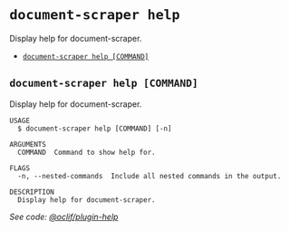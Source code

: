 `document-scraper help`
=======================

Display help for document-scraper.

* [`document-scraper help [COMMAND]`](#document-scraper-help-command)

## `document-scraper help [COMMAND]`

Display help for document-scraper.

```
USAGE
  $ document-scraper help [COMMAND] [-n]

ARGUMENTS
  COMMAND  Command to show help for.

FLAGS
  -n, --nested-commands  Include all nested commands in the output.

DESCRIPTION
  Display help for document-scraper.
```

_See code: [@oclif/plugin-help](https://github.com/oclif/plugin-help/blob/v5.1.19/src/commands/help.ts)_
